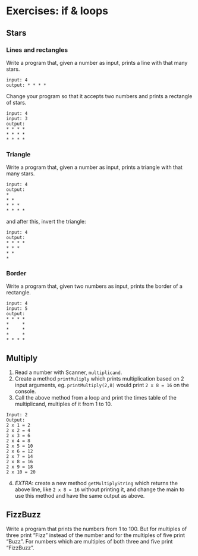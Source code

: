 # Exercises: if & loops

## Stars

### Lines and rectangles

Write a program that, given a number as input, prints a line with that many stars.

```text
input: 4
output: * * * *
```

Change your program so that it accepts two numbers and prints a rectangle of stars.

```text
input: 4
input: 3
output: 
* * * *
* * * *
* * * *
```

### Triangle

Write a program that, given a number as input, prints a triangle with that many stars.

```text
input: 4
output: 
*
* *
* * *
* * * *
```

and after this, invert the triangle:

```text
input: 4
output: 
* * * *
* * *
* *
*
```

### Border

Write a program that, given two numbers as input, prints the border of a rectangle.

```text
input: 4
input: 5
output: 
* * * *
*     *
*     *
*     *
* * * *
```

## Multiply

1. Read a number with Scanner, `multiplicand`.
2. Create a method `printMuliply` which prints multiplication based on 2 input arguments, eg. `printMultiply(2,8)`
   would print  `2 x 8 = 16` on the console.
3. Call the above method from a loop and print the times table of the multiplicand, multiples of it from 1 to 10.

```text
Input: 2
Output:
2 x 1 = 2
2 x 2 = 4
2 x 3 = 6
2 x 4 = 8
2 x 5 = 10
2 x 6 = 12
2 x 7 = 14
2 x 8 = 16
2 x 9 = 18
2 x 10 = 20
```

4. *EXTRA*: create a new method `getMultiplyString` which returns the above line, like `2 x 8 = 16` without printing it,
  and change the main to use this method and have the same output as above.

## FizzBuzz

Write a program that prints the numbers from 1 to 100. But for multiples of three print “Fizz” instead of the number
and for the multiples of five print “Buzz”. For numbers which are multiples of both three and five print “FizzBuzz”.
